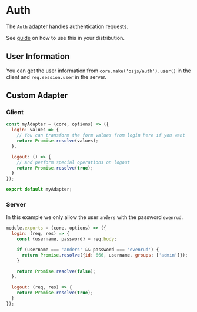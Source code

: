 # Auth

The `Auth` adapter handles authentication requests.

See [guide](/guide/auth/README.md) on how to use this in your distribution.

## User Information

You can get the user information from `core.make('osjs/auth').user()` in the client and `req.session.user` in the server.

## Custom Adapter

### Client

```javascript
const myAdapter = (core, options) => ({
  login: values => {
    // You can transform the form values from login here if you want
    return Promise.resolve(values);
  },

  logout: () => {
    // And perform special operations on logout
    return Promise.resolve(true);
  }
});

export default myAdapter;
```

### Server

In this example we only allow the user `anders` with the password `evenrud`.

```javascript
module.exports = (core, options) => ({
  login: (req, res) => {
    const {username, password} = req.body;

    if (username === 'anders' && password === 'evenrud') {
      return Promise.resolve({id: 666, username, groups: ['admin']});
    }

    return Promise.resolve(false);
  },

  logout: (req, res) => {
    return Promise.resolve(true);
  }
});
```
